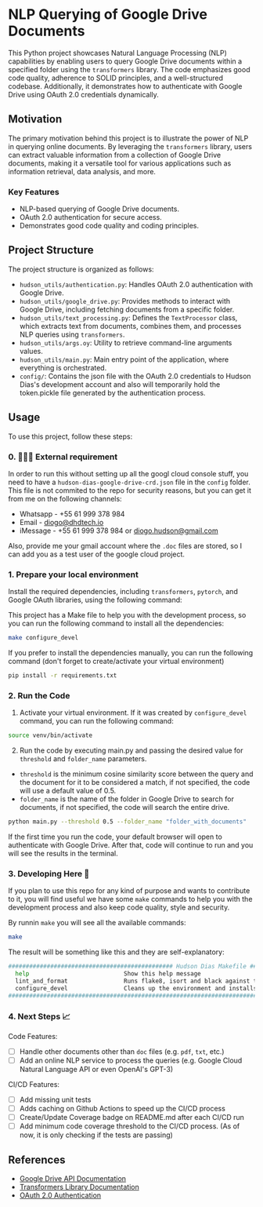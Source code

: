 # NLP Querying of Google Drive Documents

This Python project showcases Natural Language Processing (NLP) capabilities by enabling users to query Google Drive documents within a specified folder using the `transformers` library. The code emphasizes good code quality, adherence to SOLID principles, and a well-structured codebase. Additionally, it demonstrates how to authenticate with Google Drive using OAuth 2.0 credentials dynamically.

## Motivation

The primary motivation behind this project is to illustrate the power of NLP in querying online documents. By leveraging the `transformers` library, users can extract valuable information from a collection of Google Drive documents, making it a versatile tool for various applications such as information retrieval, data analysis, and more.

### Key Features

- NLP-based querying of Google Drive documents.
- OAuth 2.0 authentication for secure access.
- Demonstrates good code quality and coding principles.

## Project Structure

The project structure is organized as follows:

- `hudson_utils/authentication.py`: Handles OAuth 2.0 authentication with Google Drive.
- `hudson_utils/google_drive.py`: Provides methods to interact with Google Drive, including fetching documents from a specific folder.
- `hudson_utils/text_processing.py`: Defines the `TextProcessor` class, which extracts text from documents, combines them, and processes NLP queries using `transformers`.
- `hudson_utils/args.oy`: Utility to retrieve command-line arguments values.
- `hudson_utils/main.py`: Main entry point of the application, where everything is orchestrated.
- `config/`: Contains the json file with the OAuth 2.0 credentials to Hudson Dias's development account and also will temporarily hold the token.pickle file generated by the authentication process.

## Usage

To use this project, follow these steps:

### 0. 🚨🚨🚨 External requirement

In order to run this without setting up all the googl cloud console stuff, you need to have a `hudson-dias-google-drive-crd.json` file in the `config` folder. This file is not commited to the repo for security reasons, but you can get it from me on the following channels:

- Whatsapp - +55 61 999 378 984
- Email - diogo@dhdtech.io
- iMessage - +55 61 999 378 984 or diogo.hudson@gmail.com

Also, provide me your gmail account where the `.doc` files are stored, so I can add you as a test user of the google cloud project.

### 1. Prepare your local environment

Install the required dependencies, including `transformers`, `pytorch`, and Google OAuth libraries, using the following command:

This project has a Make file to help you with the development process, so you can run the following command to install all the dependencies:

```bash
make configure_devel
```

If you prefer to install the dependencies manually, you can run the following command (don't forget to create/activate your virtual environment)

```bash
pip install -r requirements.txt
```

### 2. Run the Code

1. Activate your virtual environment. If it was created by `configure_devel` command, you can run the following command:

```bash
source venv/bin/activate
```

2. Run the code by executing main.py and passing the desired value for `threshold` and `folder_name` parameters.

- `threshold` is the minimum cosine similarity score between the query and the document for it to be considered a match, if not specified, the code will use a default value of 0.5.
- `folder_name` is the name of the folder in Google Drive to search for documents, if not specified, the code will search the entire drive.

```bash
python main.py --threshold 0.5 --folder_name "folder_with_documents"
```

If the first time you run the code, your default browser will open to authenticate with Google Drive. After that, code will continue to run and you will see the results in the terminal.

### 3. Developing Here 🚀

If you plan to use this repo for any kind of purpose and wants to contribute to it, you will find useful we have some `make` commands to help you with the development process and also keep code quality, style and security.

By runnin `make` you will see all the available commands:

```bash
make
```

The result will be something like this and they are self-explanatory:

```bash
############################################### Hudson Dias Makefile ################################################
  help                           Show this help message
  lint_and_format                Runs flake8, isort and black against the codebase
  configure_devel                Cleans up the environment and installs the development dependencies
#####################################################################################################################
```

### 4. Next Steps 📈

Code Features:

- [ ] Handle other documents other than `doc` files (e.g. `pdf`, `txt`, etc.)
- [ ] Add an online NLP service to process the queries (e.g. Google Cloud Natural Language API or even OpenAI's GPT-3)

CI/CD Features:

- [ ] Add missing unit tests
- [ ] Adds caching on Github Actions to speed up the CI/CD process
- [ ] Create/Update Coverage badge on README.md after each CI/CD run
- [ ] Add minimum code coverage threshold to the CI/CD process. (As of now, it is only checking if the tests are passing)

## References

- [Google Drive API Documentation](https://developers.google.com/drive)
- [Transformers Library Documentation](https://huggingface.co/transformers/)
- [OAuth 2.0 Authentication](https://developers.google.com/identity/protocols/oauth2)
